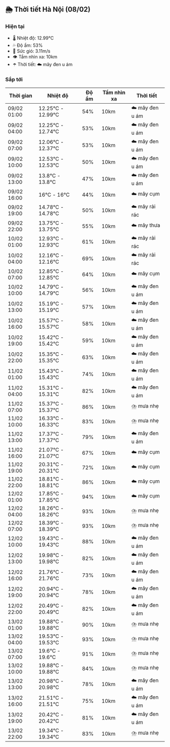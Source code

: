 ## 🌦️ Thời tiết Hà Nội (08/02)

### Hiện tại

- 🌡️ Nhiệt độ: 12.99℃
- 💦 Độ ẩm: 53%
- 💨 Sức gió: 3.11m/s
- 👁️ Tầm nhìn xa: 10km
- ☂️ Thời tiết: ☁️ mây đen u ám

### Sắp tới

| Thời gian | Nhiệt độ | Độ ẩm | Tầm nhìn xa | Thời tiết |
| --- | --- | --- | --- | --- |
| 09/02 01:00 | 12.25℃ - 12.99℃ | 54% | 10km | ☁️ mây đen u ám |
| 09/02 04:00 | 12.25℃ - 12.74℃ | 53% | 10km | ☁️ mây đen u ám |
| 09/02 07:00 | 12.06℃ - 12.37℃ | 53% | 10km | ☁️ mây đen u ám |
| 09/02 10:00 | 12.53℃ - 12.53℃ | 50% | 10km | ☁️ mây đen u ám |
| 09/02 13:00 | 13.8℃ - 13.8℃ | 47% | 10km | ☁️ mây đen u ám |
| 09/02 16:00 | 16℃ - 16℃ | 44% | 10km | ☁️ mây cụm |
| 09/02 19:00 | 14.78℃ - 14.78℃ | 50% | 10km | ☁️ mây rải rác |
| 09/02 22:00 | 13.75℃ - 13.75℃ | 55% | 10km | ☁️ mây thưa |
| 10/02 01:00 | 12.93℃ - 12.93℃ | 61% | 10km | ☁️ mây rải rác |
| 10/02 04:00 | 12.16℃ - 12.16℃ | 69% | 10km | ☁️ mây rải rác |
| 10/02 07:00 | 12.85℃ - 12.85℃ | 64% | 10km | ☁️ mây cụm |
| 10/02 10:00 | 14.79℃ - 14.79℃ | 56% | 10km | ☁️ mây đen u ám |
| 10/02 13:00 | 15.19℃ - 15.19℃ | 57% | 10km | ☁️ mây đen u ám |
| 10/02 16:00 | 15.57℃ - 15.57℃ | 58% | 10km | ☁️ mây đen u ám |
| 10/02 19:00 | 15.42℃ - 15.42℃ | 59% | 10km | ☁️ mây đen u ám |
| 10/02 22:00 | 15.35℃ - 15.35℃ | 63% | 10km | ☁️ mây đen u ám |
| 11/02 01:00 | 15.43℃ - 15.43℃ | 74% | 10km | ☁️ mây đen u ám |
| 11/02 04:00 | 15.31℃ - 15.31℃ | 82% | 10km | ☁️ mây đen u ám |
| 11/02 07:00 | 15.37℃ - 15.37℃ | 86% | 10km | ⛈️ mưa nhẹ |
| 11/02 10:00 | 16.33℃ - 16.33℃ | 83% | 10km | ⛈️ mưa nhẹ |
| 11/02 13:00 | 17.37℃ - 17.37℃ | 79% | 10km | ☁️ mây đen u ám |
| 11/02 16:00 | 21.07℃ - 21.07℃ | 67% | 10km | ☁️ mây cụm |
| 11/02 19:00 | 20.31℃ - 20.31℃ | 72% | 10km | ☁️ mây cụm |
| 11/02 22:00 | 18.81℃ - 18.81℃ | 86% | 10km | ☁️ mây cụm |
| 12/02 01:00 | 17.85℃ - 17.85℃ | 94% | 10km | ☁️ mây cụm |
| 12/02 04:00 | 18.26℃ - 18.26℃ | 93% | 10km | ⛈️ mưa nhẹ |
| 12/02 07:00 | 18.39℃ - 18.39℃ | 93% | 10km | ⛈️ mưa nhẹ |
| 12/02 10:00 | 19.43℃ - 19.43℃ | 88% | 10km | ☁️ mây đen u ám |
| 12/02 13:00 | 19.98℃ - 19.98℃ | 82% | 10km | ☁️ mây đen u ám |
| 12/02 16:00 | 21.76℃ - 21.76℃ | 73% | 10km | ☁️ mây đen u ám |
| 12/02 19:00 | 20.94℃ - 20.94℃ | 78% | 10km | ☁️ mây đen u ám |
| 12/02 22:00 | 20.49℃ - 20.49℃ | 82% | 10km | ☁️ mây đen u ám |
| 13/02 01:00 | 19.88℃ - 19.88℃ | 90% | 10km | ⛈️ mưa nhẹ |
| 13/02 04:00 | 19.53℃ - 19.53℃ | 93% | 10km | ⛈️ mưa nhẹ |
| 13/02 07:00 | 19.6℃ - 19.6℃ | 91% | 10km | ⛈️ mưa nhẹ |
| 13/02 10:00 | 19.88℃ - 19.88℃ | 84% | 10km | ⛈️ mưa nhẹ |
| 13/02 13:00 | 20.98℃ - 20.98℃ | 78% | 10km | ☁️ mây đen u ám |
| 13/02 16:00 | 21.51℃ - 21.51℃ | 75% | 10km | ☁️ mây đen u ám |
| 13/02 19:00 | 20.42℃ - 20.42℃ | 81% | 10km | ☁️ mây đen u ám |
| 13/02 22:00 | 19.34℃ - 19.34℃ | 83% | 10km | ⛈️ mưa nhẹ |
